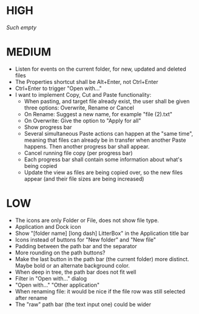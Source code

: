 # HIGH

_Such empty_

# MEDIUM

* Listen for events on the current folder, for new, updated and deleted files
* The Properties shortcut shall be Alt+Enter, not Ctrl+Enter
* Ctrl+Enter to trigger "Open with..."
* I want to implement Copy, Cut and Paste functionality:
  - When pasting, and target file already exist, the user shall be given three options: Overwrite, Rename or Cancel
  - On Rename: Suggest a new name, for example "file (2).txt"
  - On Overwrite: Give the option to "Apply for all"
  - Show progress bar
  - Several simultaneous Paste actions can happen at the "same time", meaning that files can already be in transfer when another Paste happens. Then another progress bar shall appear.
  - Cancel running file copy (per progress bar)
  - Each progress bar shall contain some information about what's being copied
  - Update the view as files are being copied over, so the new files appear (and their file sizes are being increased)

# LOW

* The icons are only Folder or File, does not show file type.
* Application and Dock icon
* Show "[folder name] [long dash] LitterBox" in the Application title bar
* Icons instead of buttons for "New folder" and "New file"
* Padding between the path bar and the separator
* More rounding on the path buttons?
* Make the last button in the path bar (the current folder) more distinct. Maybe bold or an alternate background color.
* When deep in tree, the path bar does not fit well
* Filter in "Open with..." dialog
* "Open with..." "Other application"
* When renaming file: it would be nice if the file row was still selected after rename
* The "raw" path bar (the text input one) could be wider

